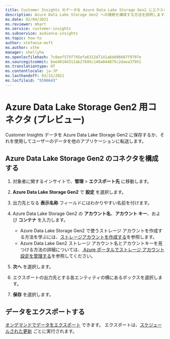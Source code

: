 ```yaml
---
title: Customer Insights のデータを Azure Data Lake Storage Gen2 にエクスポートする
description: Azure Data Lake Storage Gen2 への接続を構成する方法を説明します。
ms.date: 02/04/2021
ms.reviewer: mhart
ms.service: customer-insights
ms.subservice: audience-insights
ms.topic: how-to
author: stefanie-msft
ms.author: sthe
manager: shellyha
ms.openlocfilehash: 7c0eef575f745efa6312d7141a6dd96607f9797e
ms.sourcegitcommit: bae40184312ab27b95c140a044875c2daea37951
ms.translationtype: HT
ms.contentlocale: ja-JP
ms.lasthandoff: 03/15/2021
ms.locfileid: "5596643"
---
```

# <a name="connector-for-azure-data-lake-storage-gen2-preview"></a>Azure Data Lake Storage Gen2 用コネクタ (プレビュー)

Customer Insights データを Azure Data Lake Storage Gen2 に保存するか、それを使用してユーザーのデータを他のアプリケーションに転送します。

## <a name="configure-the-connector-for-azure-data-lake-storage-gen2"></a>Azure Data Lake Storage Gen2 のコネクタを構成する

1. 対象者に関するインサイトで、**管理** > **エクスポート先** に移動します。

1. **Azure Data Lake Storage Gen2** で **設定** を選択します。

1. 出力先となる **表示名称** フィールドにはわかりやすい名前を付けます。

1. Azure Data Lake Storage Gen2 の **アカウント名**、**アカウント キー**、および **コンテナ** を入力します。
    - Azure Data Lake Storage Gen2 で使うストレージ アカウントを作成する方法を学ぶには、[ストレージアカウントを作成する](/azure/storage/blobs/create-data-lake-storage-account)を参照します。 
    - Azure Data Lake Gen2 ストレージ アカウント名とアカウントキーを見つける方法の詳細については、[ Azure ポータルでストレージ アカウント設定を管理する](/azure/storage/common/storage-account-manage)を参照してください。

1. **次へ** を選択します。

1. エクスポートの出力先とする各エンティティの横にあるボックスを選択します。

1. **保存** を選択します。

## <a name="export-the-data"></a>データをエクスポートする

[オンデマンドでデータをエクスポート](export-destinations.md#export-data-on-demand) できます。 エクスポートは、[スケジュールされた更新](system.md#schedule-tab) ごとに実行されます。